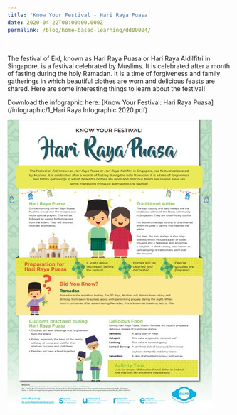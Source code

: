```yaml
---
title: 'Know Your Festival - Hari Raya Puasa'
date: 2020-04-22T00:00:00.000Z
permalink: /blog/home-based-learning/dd00004/

---
```



The festival of Eid, known as Hari Raya Puasa or Hari Raya Aidilfitri in Singapore, is a festival celebrated
by Muslims. It is celebrated after a month of fasting during the holy Ramadan. It is a time of forgiveness
and family gatherings in which beautiful clothes are worn and delicious feasts are shared. Here are
some interesting things to learn about the festival!

Download the infographic here: [Know Your Festival: Hari Raya Puasa](/infographic/1_Hari Raya Infographic 2020.pdf)

![](../../../images/infographic-hari-raya-sm.jpg)




